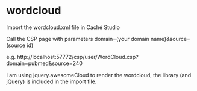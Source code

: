# wordcloud

Import the wordcloud.xml file in Caché Studio

Call the CSP page with parameters domain=(your domain name)&source=(source id)
  
  e.g. http://localhost:57772/csp/user/WordCloud.csp?domain=pubmed&source=240
  
I am using jquery.awesomeCloud to render the wordcloud, the library (and jQuery) is included in the import file.


